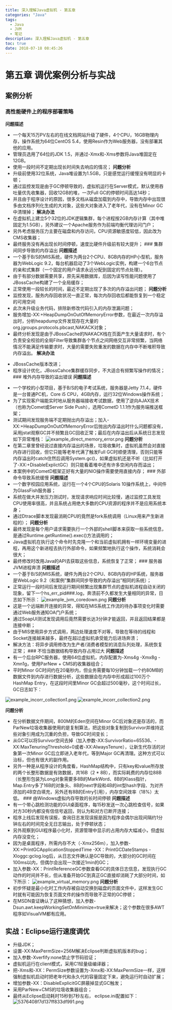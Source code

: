 ```yaml
---
title: 深入理解Java虚拟机 - 第五章
categories: "Java"
tags:
  - Java
  - JVM
  - 笔记
description: 深入理解Java虚拟机 - 第五章
toc: true
date: 2018-07-18 08:45:26
---
```


# 第五章 调优案例分析与实战
## 案例分析
### 高性能硬件上的程序部署策略  
**问题描述**
- 一个每天15万PV左右的在线文档网站升级了硬件，4个CPU，16GB物理内存，操作系统为64位CentOS 5.4，使用Resin作为Web服务器，没有部署其他的应用。
- 管理员选用了64位的JDK 1.5，并通过-Xmx和-Xms参数将Java堆固定在12GB。
- 使用一段时间不定期出现长时间失去响应的情况；
**问题分析**
- 升级前使用32位系统，Java堆设置为1.5GB，只是感觉运行缓慢没有明显的卡顿；
- 通过监控发现是由于GC停顿导致的，虚拟机运行在Server模式，默认使用吞吐量优先收集器，回收12GB的堆，一次Full GC的停顿时间高达14秒；
- 并且由于程序设计的原因，很多文档从磁盘加载到内存中，导致内存中出现很多由文档序列化生成的大对象，这些大对象进入了老年代，没有在Minor GC中清理掉；
**解决办法**
- 在虚拟机上建立5个32位的JDK逻辑集群，每个进程按2GB内存计算（其中堆固定为1.5GB），另外建议一个Apache服务作为前端均衡代理访问门户；
- 另外考虑服务压力主要在磁盘和内存访问，CPU资源敏感度较低，因此改为CMS收集器；
- 最终服务没有再出现长时间停顿，速度比硬件升级前有较大提升；
### 集群间同步导致的内存溢出
**问题描述**
- 一个基于B/S的MIS系统，硬件为两台2个CPU、8GB内存的HP小型机，服务器为WebLogic 9.2，每台机器启动了3个WebLogic实例，构建一个6台节点的亲和式集群（一个固定的用户请求永远分配到固定的节点处理）。
- 由于有部分数据需要共享，原先采用数据库，后因为读写性能问题使用了JBossCache构建了一个全局缓存；
- 正常使用一段较长的时间，最近不定期出现了多次的内存溢出问题；
**问题分析**
- 监控发现，服务内存回收状况一直正常，每次内存回收后都能恢复到一个稳定的可用空间
- 此次未升级业务代码，排除新修改代码引入的内存泄漏问题；
- 服务增加-XX:+HeapDumpOnOutOfMemoryError参数，在最近一次内存溢出时，分析heapdump文件发现存在大量的org.jgroups.protocols.pbcast,NAKACK对象；
- 最终分析发现是由于JBossCache的NAKACK栈在页面产生大量请求时，有个负责安全校验的全局Filter导致集群各个节点之间网络交互非常频繁，当网络情况不能满足传输要求时，大量的需要失败重发的数据在内存中不断堆积导致内存溢出。
**解决办法**
*   JBossCache版本改进；
*   程序设计优化，JBossCahce集群缓存同步，不大适合有频繁写操作的情况；
### 堆外内存导致的溢出错误
**问题描述**
- 一个学校的小型项目，基于B/S的电子考试系统，服务器是Jetty 7.1.4，硬件是一台普通PC机，Core i5 CPU，4GB内存，运行32位Windows操作系统；
- 为了实现客户端能实时地从服务器端接收考试数据，使用了逆向AJAX技术（也称为Comet或Server Side Push），选用CometD 1.1.1作为服务端推送框架；
- 测试期间发现服务端不定期抛出内存溢出；加入-XX:+HeapDumpOnOutOfMemoryError后抛出内存溢出时什么问题都没有，采用jstat观察GC并不频繁且GC回收正常；最后在内存溢出后从系统日志发现如下异常堆栈：
![example_direct_memory_error.png](https://newgr8player-blog.oss-cn-beijing.aliyuncs.com/hexo-client/2019/08/25/5d8fb3e0-c6e5-11e9-ad5a-c9a6da72bdb3.png)
**问题分析**
- 在第二章里曾经说过直接内存溢出的场景，垃圾收集时，虚拟机虽然会对直接内存进行回收，但它只能等老年代满了触发Full GC时顺便清理，否则只能等内存溢出时catch住然后调用System.gc()，如果虚拟机还是不听（比如打开了-XX:+DisableExplictGC）则只能看着堆中还有许多空闲内存而溢出；
- 本案例中的CometD框架正好有大量的NIO操作需要使用直接内存；
### 外部命令导致系统缓慢
**问题描述**
- 一个数字校园应用系统，运行在一个4个CPU的Solaris 10操作系统上，中间件为GlassFish服务器；
- 系统在做大并发压力测试时，发现请求响应时间比较慢，通过监控工具发现CPU使用率很高，并且系统占用绝大多数的CPU资源的程序并不是应用系统本身；
- 通过Dtrace脚本发现最消耗CPU的竟然是fork系统调用（Linux用来产生新进程的）；
**问题分析**
- 最终发现是每个用户请求需要执行一个外部的shell脚本来获取一些系统信息，是通过Runtime.getRuntime().exec()方法调用的；
- Java虚拟机在执行这个命令时先克隆一个和当前虚拟机拥有一样环境变量的进程，再用这个新进程去执行外部命令，如果频繁地执行这个操作，系统消耗会很大；
- 最终修改时改用Java的API去获取这些信息，系统恢复了正常；
### 服务器JVM进程奔溃
**问题描述**
- 一个基于B/S的MIS系统，硬件为两台2个CPU、8GB内存的HP系统，服务器是WebLogic 9.2（和案例”集群间同步导致的内存溢出”相同的系统）；
- 正常运行一段时间后发现运行期间频繁出现集群节点的虚拟机进程自动关闭的现象，留下一个hs\_err\_pid###.log，奔溃前不久都发生大量相同的异常，日志如下所示：
![example_jvm_coredown.png](https://newgr8player-blog.oss-cn-beijing.aliyuncs.com/hexo-client/2019/08/25/6788a690-c6e5-11e9-ad5a-c9a6da72bdb3.png)
**问题分析**
- 这是一个远端断开连接的异常，得知在MIS系统工作流的待办事项变化时需要通过Web服务通知OA门户系统；
- 通过SoapUI测试发现调用后竟然需要长达3分钟才能返回，并且返回结果都是连接中断；
- 由于MIS使用异步方式调用，两边处理速度不对等，导致在等待的线程和Socket连接越来越多，最终在超过虚拟机承受能力后进场奔溃；
- 解决方法：将异步调用修改为生产者/消费者模型的消息队列处理，系统恢复正常；
### 不恰当数据结构导致内存占用过大
**问题描述**
- 有一个后台RPC服务器，使用64位虚拟机，内存配置为-Xms4g -Xmx8g -Xmn1g，使用ParNew + CMS的收集器组合；
- 平时Minor GC时间约在20毫秒内，但业务需要每10分钟加载一个约80MB的数据文件到内存进行数据分析，这些数据会在内存中形成超过100万个HashMap Entry，在这段时间里Minor GC会超过500毫秒，这个时间过长，GC日志如下：

![example_incorr_collection1.png](https://newgr8player-blog.oss-cn-beijing.aliyuncs.com/hexo-client/2019/08/25/70d49060-c6e5-11e9-ad5a-c9a6da72bdb3.png)
![example_incorr_collection2.png](https://newgr8player-blog.oss-cn-beijing.aliyuncs.com/hexo-client/2019/08/25/70d3a600-c6e5-11e9-ad5a-c9a6da72bdb3.png)

**问题分析**
- 在分析数据文件期间，800M的Eden空间在Minor GC后对象还是存活的，而ParNew垃圾收集器使用的是复制算法，把这些对象复制到Survivor并维持这些对象引用成为沉重的负担，导致GC时间变长；
- 从GC可以将Survivor空间去掉（加入参数-XX:SurvivorRatio=65536、-XX:MaxTenuringThreshold=0或者-XX:AlwaysTenure），让新生代存活的对象第一次Minor GC后立即进入老年代，等到Major GC再清理。这种方式可以治标，但也有很大的副作用。
- 另外一种是从程序设计的角度看，HashMap结构中，只有key和value所存放的两个长整形数据是有效数据，共16B（2 * 8B），而实际耗费的内存位88B（长整形包装为Long对象需要多8B的MarkWord、8B的Klass指针，Map.Entry多了16B的对象头、8B的next字段和4B的int型hash字段、为对齐添加的4B空白填充，另外还有8B的Entry引用），内存空间效率（18%）太低。
### 由Windows虚拟内存导致的长时间停顿
**问题描述**
- 有一个带心跳检测功能的GUI桌面程序，每15秒发送一次心跳检查信号，如果对方30秒内都没有信信号返回，则认为和对方已断开连接；
- 程序上线后发现有误报，查询日志发现误报是因为程序会偶尔出现间隔约1分钟左右的时间完全无日志输出，处于停顿状态；
- 另外观察到GUI程序最小化时，资源管理中显示的占用内存大幅减小，但虚拟内存没变化；
- 因为是桌面程序，所需内存不大（-Xmx256m），加入参数-XX:+PrintGCApplicationStoppedTime -XX：PrintGCDateStamps -Xloggc:gclog.log后，从日志文件确认是GC导致的，大部分的GC时间在100ms以内，但偶尔会出现一次接近1min的GC；
- 加入参数-XX：PrintReferenceGC参数查看GC的具体日志信息，发现执行GC动作的时间并不长，但从准备开始GC到真正GC直接却消耗了大部分时间，如下所示：
![example_virtual_memory.png](https://newgr8player-blog.oss-cn-beijing.aliyuncs.com/hexo-client/2019/08/25/7b018b60-c6e5-11e9-ad5a-c9a6da72bdb3.png) 
**问题分析**
- 初步怀疑是最小化时工作内存被自动交换到磁盘的页面文件中，这样发生GC时就有可能因为恢复页面文件的操作而导致不正常的GC停顿；
- 在MSDN查证确认了这种猜想，加入参数-Dsun.awt.keepWorkingSetOnMinimize=true来解决；这个参数在很多AWT程序如VisualVM都有应用。
## 实战：Eclipse运行速度调优
- 升级JDK；  
- 设置-XX:MaxPermSize=256M解决Eclipse判断虚拟机版本的bug；
- 加入参数-Xverfify:none禁止字节码验证；
- 虚拟机运行在client模式，采用C1轻量级编译器；
- 把-Xms和-XX：PermSize参数设置为-Xmx和-XX:MaxPermSize一样，这样强制虚拟机启动时把老年代和永久代的容量固定下来，避免运行时自动扩展；
- 增加参数-XX：DisableExplicitGC屏蔽掉显式GC触发；
- 采用ParNew+CMS的垃圾收集器组合；
- 最终从Eclipse启动耗时15秒到7秒左右， eclipse.ini配置如下：
![5376408f7d137ff833df991.png](https://newgr8player-blog.oss-cn-beijing.aliyuncs.com/hexo-client/2019/08/25/beeb8fb0-c6e5-11e9-ad5a-c9a6da72bdb3.png)